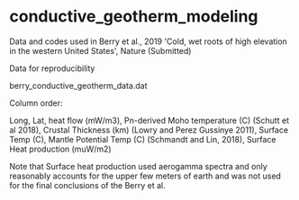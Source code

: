 # conductive_geotherm_modeling
Data and codes used in Berry et al., 2019 'Cold, wet roots of high elevation in the western United States', Nature (Submitted)

Data for reproducibility

berry_conductive_geotherm_data.dat

Column order:

Long, Lat, heat flow (mW/m3), Pn-derived Moho temperature (C) (Schutt et al 2018), Crustal Thickness (km) (Lowry and Perez Gussinye 2011),  Surface Temp (C), Mantle Potential Temp (C) (Schmandt and Lin, 2018), Surface Heat production (muW/m2)


Note that Surface heat production used aerogamma spectra and only reasonably accounts for the upper few meters of earth and was not used for the final conclusions of the Berry et al.

